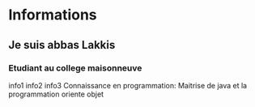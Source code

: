 # Informations 
## Je suis abbas Lakkis
### Etudiant au college maisonneuve
info1 info2 info3
Connaissance en programmation: Maitrise de java et la programmation oriente objet
